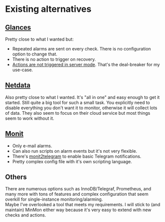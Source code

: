 # Existing alternatives
## [Glances](https://nicolargo.github.io/glances/)
Pretty close to what I wanted but:
- Repeated alarms are sent on every check. There is no configuration option to change that.
- There is no action to trigger on recovery.
- [Actions are not triggered in server mode](https://github.com/nicolargo/glances/issues/1879). That's the deal-breaker for my use-case.

## [Netdata](https://www.netdata.cloud/)
Also pretty close to what I wanted. It's "all in one" and easy enough to get it started. Still quite a big tool for such a small task. You explicitly need to disable everything you don't want it to monitor, otherwise it will collect lots of data. They also seem to focus on their cloud service but most things seem to work without it.

## [Monit](https://mmonit.com/monit/)
- Only e-mail alarms.
- Can also run scripts on alarm events but it's not very flexible.
- There's [monit2telegram](https://github.com/matriphe/monit2telegram) to enable basic Telegram notifications.
- Pretty complex config file with it's own scripting language.

## Others
There are numerous options such as InnoDB/Telegraf, Prometheus, and many more with tons of features and complex configuration that seem overkill for single-instance monitoring/alarming.\
Maybe I've overlooked a tool that meets my requirements. I will stick to (and maintain) MinMon either way because it's very easy to extend with new checks and actions.
